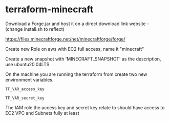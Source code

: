 # terraform-minecraft

Download a Forge.jar and host it on a direct download link website - (change install.sh to reflect)

https://files.minecraftforge.net/net/minecraftforge/forge/

Create new Role on aws with EC2 full access, name it "minecraft"

Create a new snapshot with 'MINECRAFT_SNAPSHOT' as the description, use ubuntu20.04LTS

On the machine you are running the terraform from create two new environment variables.

`TF_VAR_access_key`

`TF_VAR_secret_key`

The IAM role the access key and secret key relate to should have access to EC2 VPC and Subnets fully at least